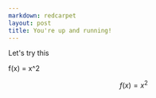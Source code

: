 ```yaml
---
markdown: redcarpet
layout: post
title: You're up and running!
---
```

Let's try this

f(x) = x^2

<span>$$ f(x) = x^2 $$</span>
